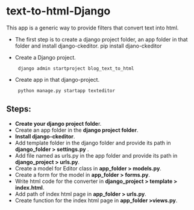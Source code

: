 # text-to-html-Django
This app is a generic way to provide filters that convert text into html.

- The first step is to create a django project folder, an app folder in that folder and install django-ckeditor.
            pip install djano-ckeditor
      
- Create a Django project.

       django admin startproject blog_text_to_html
       
- Create app in that django-project.

       python manage.py startapp texteditor
       
 ## Steps:
 
- **Create your django project folde**r.
- Create an app folder in the **django project folder**.
- **Install django-ckeditor**.
- Add template folder in the django folder and provide its path in **django_folder > settings.py** .
- Add file named as urls.py in the app folder and provide its path in **django_project > urls.py**.
- Create a model for Editor class in **app_folder > models.py**.
- Create a form for the model in **app_folder > forms.py**.
- Write html code for the converter in **django_project > template > index.html**.
- Add path of index html page in **app_folder > urls.py**.
- Create function for the index html page in **app_folder >views.py**.
